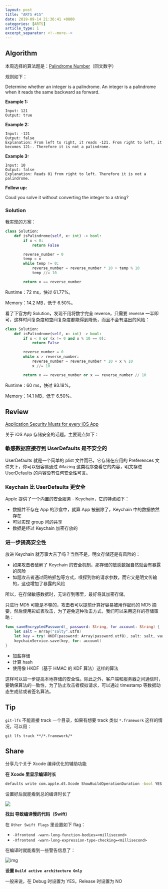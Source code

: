 ```yaml
---
layout: post
title: "ARTS #15"
date: 2019-09-14 21:36:41 +0800
categories: [ARTS]
article_type: 1
excerpt_separator: <!--more-->
---
```



## Algorithm

本周选择的算法题是：[Palindrome Number](https://leetcode.com/problems/palindrome-number/)（回文数字）

<!--more-->

规则如下：

Determine whether an integer is a palindrome. An integer is a palindrome when it reads the same backward as forward.

**Example 1:**

```
Input: 121
Output: true
```

**Example 2:**

```
Input: -121
Output: false
Explanation: From left to right, it reads -121. From right to left, it becomes 121-. Therefore it is not a palindrome.
```

**Example 3:**

```
Input: 10
Output: false
Explanation: Reads 01 from right to left. Therefore it is not a palindrome.
```

**Follow up:**

Coud you solve it without converting the integer to a string?

### Solution

我实现的方案：

```python
class Solution:
    def isPalindrome(self, x: int) -> bool:
        if x < 0:
            return False

        reverse_number = 0
        temp = x
        while temp != 0:
            reverse_number = reverse_number * 10 + temp % 10
            temp //= 10

        return x == reverse_number
```

Runtime：72 ms，快过 61.77%。

Memory：14.2 MB，低于 6.50%。

看了下官方的 Solution，发现不用将数字完全 reverse，只需要 reverse 一半即可，这样时间复杂度和空间复杂度都能得到降低，而且不会有溢出的风险：

```python
class Solution:
    def isPalindrome(self, x: int) -> bool:
        if x < 0 or (x != 0 and x % 10 == 0):
            return False

        reverse_number = 0
        while x > reverse_number:
            reverse_number = reverse_number * 10 + x % 10
            x //= 10

        return x == reverse_number or x == reverse_number // 10
```

Runtime：60 ms，快过 93.18%。

Memory：14.1 MB，低于 6.50%。


## Review

[Application Security Musts for every iOS App](https://medium.com/swift2go/application-security-musts-for-every-ios-app-dabf095b9c4f)

关于 iOS App 存储安全的话题。主要观点如下：

### 敏感数据直接存到 UserDefaults 是不安全的

UserDefaults 就是一个简单的 plist 文件而已，它存储在应用的 Preferences 文件夹下，你可以很容易通过 iMazing 这类程序查看它的内容，明文存进 UserDefaults 的内容没有任何安全性可言。

### Keychain 比 UserDefaults 更安全

Apple 提供了一个内置的安全服务 - Keychain，它的特点如下：

- 数据并不存在 App 的沙盒中，就算 App 被删除了，Keychain 中的数据依然存在
- 可以实现 group 间的共享
- 数据是经过 Keychain 加密存放的

### 进一步提高安全性

放进 Keychain 就万事大吉了吗？当然不是，明文存储还是有风险的：

- 如果攻击者破解了 Keychain 的安全机制，那存储的敏感数据自然就会有暴露的风险
- 如题攻击者通过网络抓包等方式，嗅探到你的请求参数，而它又是明文传输的，这也增加了暴露的风险

所以，在存储敏感数据时，无论存到哪里，最好将其加密存储。

只进行 MD5 可能是不够的，攻击者可以提前计算好容易被用作密码的 MD5 摘要，然后使用彩虹表攻击，为了避免这种攻击方式，我们可以采用这样的存储策略：

```swift
func saveEncryptedPassword(_ password: String, for account: String) {
    let salt = Array("salty".utf8)
    let key = try! HKDF(password: Array(password.utf8), salt: salt, variant: .sha256).calculate().toHexString()
    keychainService.save(key, for: account)
}
```

- 加盐存储
- 计算 hash
- 使用像 HKDF（基于 HMAC 的 KDF 算法）这样的算法

这样可以进一步提高本地存储的安全性。除此之外，客户端和服务器之间通信时，要确保算法的一致性，为了防止攻击者模拟请求，可以通过 timestamp 等数据动态生成盐或者签名算法。


## Tip

`git-lfs` 不能直接 track 一个目录，如果有想要 track 类似 `*.framework` 这样的情况，可以用：

```shell
git lfs track **/*.framework/*
```

## Share

分享几个关于 Xcode 编译优化的辅助功能

**在 Xcode 里显示编译时长**

```bash
defaults write com.apple.dt.Xcode ShowBuildOperationDuration -bool YES
```

设置好后就能看到总的编译时长了

![](https://miro.medium.com/max/1454/1*-m5ZmbqDF2PbpcEn2joqAA.png)

**找出 导致编译慢的代码（Swift）**

在 `Other Swift Flags` 里设置如下 flag：

- `-Xfrontend -warn-long-function-bodies=<millisecond>`
- `-Xfrontend -warn-long-expression-type-checking=<millisecond>`

在编译时就能看到一些警告信息了：

![img](https://miro.medium.com/max/1430/1*DxKughr4irZ_r_kT3G8SpA.png)

**设置 `Build active architecture Only`**

一般来说，在 Debug 时设置为 YES，Release 时设置为 NO